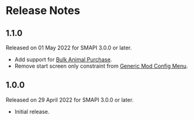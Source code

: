 # Release Notes

## 1.1.0

Released on 01 May 2022 for SMAPI 3.0.0 or later.
- Add support for [Bulk Animal Purchase](https://www.nexusmods.com/stardewvalley/mods/11539).
- Remove start screen only constraint from [Generic Mod Config Menu](https://www.nexusmods.com/stardewvalley/mods/5098).

## 1.0.0

Released on 29 April 2022 for SMAPI 3.0.0 or later.
- Initial release.
